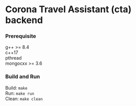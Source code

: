 # Corona Travel Assistant (cta) backend

### Prerequisite
g++ >= 8.4 \
c++17 \
pthread \
mongocxx >= 3.6

### Build and Run
Build: `make` \
Run: `make run` \
Clean: `make clean`
